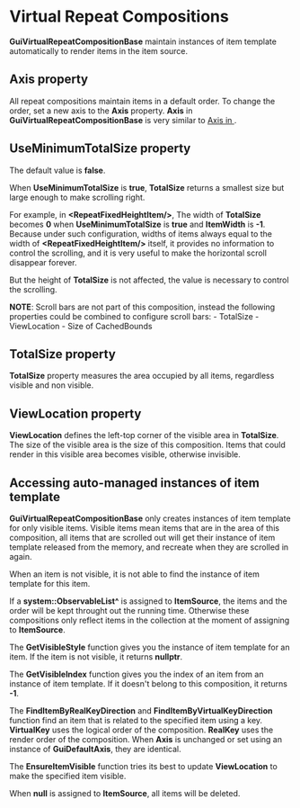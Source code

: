 # Virtual Repeat Compositions

**GuiVirtualRepeatCompositionBase** maintain instances of item template automatically to render items in the item source.

## Axis property

All repeat compositions maintain items in a default order. To change the order, set a new axis to the **Axis** property. **Axis** in **GuiVirtualRepeatCompositionBase** is very similar to [Axis in <Flow/>](../../.././gacui/components/compositions/flow.md).

## UseMinimumTotalSize property

The default value is **false**.

When **UseMinimumTotalSize** is **true**, **TotalSize** returns a smallest size but large enough to make scrolling right.

For example, in **\<RepeatFixedHeightItem/\>**, The width of **TotalSize** becomes **0** when **UseMinimumTotalSize** is **true** and **ItemWidth** is **-1**. Because under such configuration, widths of items always equal to the width of **\<RepeatFixedHeightItem/\>** itself, it provides no information to control the scrolling, and it is very useful to make the horizontal scroll disappear forever.

But the height of **TotalSize** is not affected, the value is necessary to control the scrolling.

**NOTE**: Scroll bars are not part of this composition, instead the following properties could be combined to configure scroll bars: - TotalSize - ViewLocation - Size of CachedBounds

## TotalSize property

**TotalSize** property measures the area occupied by all items, regardless visible and non visible.

## ViewLocation property

**ViewLocation** defines the left-top corner of the visible area in **TotalSize**. The size of the visible area is the size of this composition. Items that could render in this visible area becomes visible, otherwise invisible.

## Accessing auto-managed instances of item template

**GuiVirtualRepeatCompositionBase** only creates instances of item template for only visible items. Visible items mean items that are in the area of this composition, all items that are scrolled out will get their instance of item template released from the memory, and recreate when they are scrolled in again.

When an item is not visible, it is not able to find the instance of item template for this item.

If a **system::ObservableList^** is assigned to **ItemSource**, the items and the order will be kept throught out the running time. Otherwise these compositions only reflect items in the collection at the moment of assigning to **ItemSource**.

The **GetVisibleStyle** function gives you the instance of item template for an item. If the item is not visible, it returns **nullptr**.

The **GetVisibleIndex** function gives you the index of an item from an instance of item template. If it doesn't belong to this composition, it returns **-1**.

The **FindItemByRealKeyDirection** and **FindItemByVirtualKeyDirection** function find an item that is related to the specified item using a key. **VirtualKey** uses the logical order of the composition. **RealKey** uses the render order of the composition. When **Axis** is unchanged or set using an instance of **GuiDefaultAxis**, they are identical.

The **EnsureItemVisible** function tries its best to update **ViewLocation** to make the specified item visible.

When **null** is assigned to **ItemSource**, all items will be deleted.

